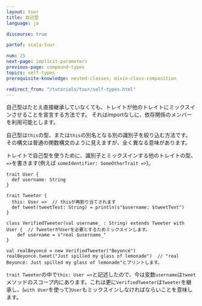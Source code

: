 ```yaml
---
layout: tour
title: 自己型
language: ja

discourse: true

partof: scala-tour

num: 25
next-page: implicit-parameters
previous-page: compound-types
topics: self-types
prerequisite-knowledge: nested-classes, mixin-class-composition

redirect_from: "/tutorials/tour/self-types.html"
---
```

自己型はたとえ直接継承していなくても、トレイトが他のトレイトにミックスインさせることを宣言する方法です。
それはimportなしに、依存関係のメンバーを利用可能とします。

自己型は`this`の型、または`this`の別名となる別の識別子を絞り込む方法です。
その構文は普通の関数構文のように見えますが、全く異なる意味があります。

トレイトで自己型を使うために、識別子とミックスインする他のトレイトの型、`=>`を書きます(例えば `someIdentifier: SomeOtherTrait =>`)。
```tut
trait User {
  def username: String
}

trait Tweeter {
  this: User =>  // thisが再割り当てされます
  def tweet(tweetText: String) = println(s"$username: $tweetText")
}

class VerifiedTweeter(val username_ : String) extends Tweeter with User {  // TweeterがUserを必要とするためミックスインします。
	def username = s"real $username_"
}

val realBeyoncé = new VerifiedTweeter("Beyoncé")
realBeyoncé.tweet("Just spilled my glass of lemonade")  // "real Beyoncé: Just spilled my glass of lemonade"とプリントします。
```
`trait Tweeter`の中で`this: User =>`と記述したので、今は変数`username`は`tweet`メソッドのスコープ内にあります。これは更に`VerifiedTweeter`は`Tweeter`を継承し、(`with User`を使って)`User`もミックスインしなければならいことを意味します。
